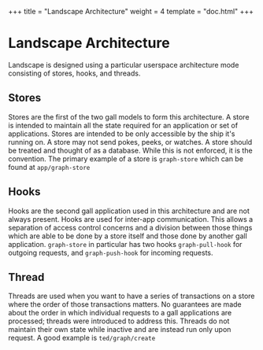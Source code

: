 +++
title = "Landscape Architecture"
weight = 4
template = "doc.html"
+++

# Landscape Architecture

Landscape is designed using a particular userspace architecture mode consisting of stores, hooks, and threads.

## Stores

Stores are the first of the two gall models to form this architecture. A store is intended to maintain all the state required for an application or set of applications. Stores are intended to be only accessible by the ship it's running on. A store may not send pokes, peeks, or watches. A store should be treated and thought of as a database. While this is not enforced, it is the convention. The primary example of a store is `graph-store` which can be found at `app/graph-store`

## Hooks

Hooks are the second gall application used in this architecture and are not always present. Hooks are used for inter-app communication. This allows a separation of access control concerns and a division between those things which are able to be done by a store itself and those done by another gall application. `graph-store` in particular has two hooks `graph-pull-hook` for outgoing requests, and `graph-push-hook` for incoming requests.

## Thread

Threads are used when you want to have a series of transactions on a store where the order of those transactions matters. No guarantees are made about the order in which individual requests to a gall applications are processed; threads were introduced to address this. Threads do not maintain their own state while inactive and are instead run only upon request. A good example is `ted/graph/create`